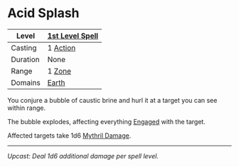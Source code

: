 # Acid Splash

| Level    | [1st Level Spell](1st%20Level%20Spells.md)                            |
| -------- | --------------------------------------------------------------------- |
| Casting  | 1 [Action](../../../../Game%20Procedures/Core%20Procedures/Action.md) |
| Duration | None                                                                  |
| Range    | 1 [Zone](../../../../Game%20Procedures/Core%20Procedures/Zone.md)     |
| Domains  | [Earth](../../Spell%20Domains/Earth.md)                               |

You conjure a bubble of caustic brine and hurl it at a target you can see within range.

The bubble explodes, affecting everything [Engaged](../../../../Game%20Procedures/Conditions/Engaged.md) with the target.

Affected targets take 1d6 [Mythril Damage](../../../../Game%20Procedures/Combat/Damage%20Types/Mythril%20Damage.md).

---
*Upcast: Deal 1d6 additional damage per spell level.*
